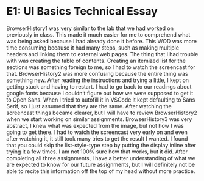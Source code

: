 <head>
<h1>E1: UI Basics Technical Essay</h1>
</head>

<div>
BrowserHistory1 was very similar to the lab that we had worked on previously in class. This made it much easier for me to comprehend what was being asked because I had already done it before. This WOD was more time consuming because it had many steps, such as making multiple headers and linking them to external web pages. The thing that I had trouble with was creating the table of contents. Creating an itemized list for the sections was something foreign to me, so I had to watch the screencast for that. BrowserHistory2 was more confusing because the entire thing was something new. After reading the instructions and trying a little, I kept on getting stuck and having to restart. I had to go back to our readings about google fonts because I couldn’t figure out how we were supposed to get it to Open Sans. When I tried to autofill it in VSCode it kept defaulting to Sans Serif, so I just assumed that they are the same. After watching the screencast things became clearer, but I will have to review BrowserHistory2 when we start working on similar assignments. BrowserHistory3 was very abstract, I knew what was expected from the image, but not how I was going to get there. I had to watch the screencast very early on and even after watching it, it still took many tries to get the result I wanted. I found that you could skip the list-style-type step by putting the display inline after trying it a few times. I am not 100% sure how that works, but it did. After completing all three assignments, I have a better understanding of what we are expected to know for our future assignments, but I will definitely not be able to recite this information off the top of my head without more practice.
</div>
